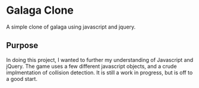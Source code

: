 Galaga Clone
======
A simple clone of galaga using javascript and jquery. 

Purpose
-------
In doing this project, I wanted to further my understanding of Javascript and jQuery. The game uses a few different javascript objects,
and a crude implmentation of collision detection. It is still a work in progress, but is off to a good start. 



